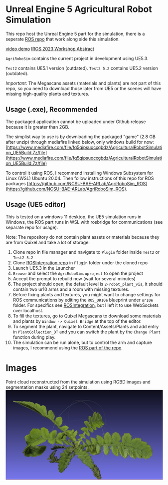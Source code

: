 # Unreal Engine 5 Agricultural Robot Simulation

This repo host the Unreal Engine 5 part for the simulation, there is a seperate [ROS repo](https://github.com/NCSU-BAE-ARLab/AgriRoboSim_ROS) that work along side this simulation. 

[video demo](https://youtu.be/0kJrTDZCV2E)
[IROS 2023 Workshop Abstract](https://sites.google.com/illinois.edu/iros2023-agrobotics/accepted-papers)



`AgriRoboSim` contains the current project in development using UE5.3.

`Test2` contains UE5.1 version (outdated). `Test2 5.2` contains UE5.2 version (outdated).

*Important*: The Megascans assets (materials and plants) are not part of this repo, so you need to download those later from UE5 or the scenes will have missing high-quality plants and textures.

## Usage (.exe), Recommended

The packaged application cannot be uploaded under Github release because it is greater than 2GB.

The simplist way to use is by downloading the packaged "game" (2.8 GB after unzip) through mediafire linked below, only windows build for now: [https://www.mediafire.com/file/fq5qipsuocxgbdz/AgriculturalRobotSimulation_UE5Build.7z/file](https://www.mediafire.com/file/fq5qipsuocxgbdz/AgriculturalRobotSimulation_UE5Build.7z/file)

To control it using ROS, I recommend installing Windows Subsystem for Linux (WSL) Ubuntu 20.04. Then follow instructions of this repo for ROS packages [https://github.com/NCSU-BAE-ARLab/AgriRoboSim_ROS](https://github.com/NCSU-BAE-ARLab/AgriRoboSim_ROS).

## Usage (UE5 editor)
This is tested on a windows 11 desktop, the UE5 simulation runs in Windows, the ROS part runs in WSL with rosbridge for communications (see separate repo for usage).

Note: The repository do not contain plant assets or materials because they are from Quixel and take a lot of storage.

1. Clone repo in file manager and navigate to `Plugin` folder inside `Test2` or `Test2 5.2`
2. Clone [ROSIntegration repo](https://github.com/code-iai/ROSIntegration) in `Plugin` folder under the cloned repo
3. Launch UE5.3 in the Launcher
4. `Browse` and select the `AgriRoboSim.uproject` to open the project
5. Accept the prompt to rebuild now (wait for several minutes)
6. The project should open, the default level is `2-robot_plant_vis`, it should contain two ur10 arms and a room with missing textures.
7. Before fixing plants and textures, you might want to change settings for ROS communications by editing the `ROS_UR10e` blueprint under `ur10e` folder. For specifics see [ROSIntegration](https://github.com/code-iai/ROSIntegration), but I left it to use WebSockets over localhost.
8.  To fill the textures, go to Quixel Megascans to download some materials and plants by `Window -> Quixel Bridge` at the top of the editor.
9.  To segment the plant, navigate to Content/Assets/Plants and add entry in `PlantCollection_DT` and you can switch the plant by the `Change Plant` function during play.
10. The simulation can be run alone, but to control the arm and capture images, I recommend using the [ROS part of the repo](https://github.com/XingjianL/AgriRoboSim_ROS).

# Images
Point cloud reconstructed from the simulation using RGBD images and segmentation masks using 24 setpoints.
![](./readme_images/RGBD_PointCloud_Sample.png)
